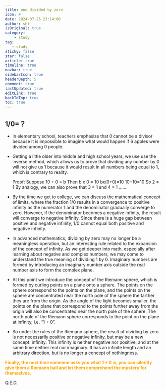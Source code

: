 ```yaml
---
title: one divided by zero
icon: #
date: 2024-07-25 23:14:00
author: sht
isOriginal: true
category: 
    - study
tag:
   - study
sticky: false
star: false
article: true
timeline: true
navbar: true
sidebarIcon: true
headerDepth: 5
comment: true
lastUpdated: true
editLink: true
backToTop: true
toc: true
---
```


## 1/0=？

- In elementary school, teachers emphasize that 0 cannot be a divisor because it is impossible to imagine what would happen if 6 apples were divided among 0 people.

- Getting a little older into middle and high school years, we use use the inverse method, which allows us to prove that dividing any number by 0 will not give us 1 because it would result in all numbers being equal to 1, which is contrary to reality.

    Proof:
    Suppose 10 ÷ 0 = b
    Then b x 0 = 10
    bx(0+0)=10
    10+10=10
    So 2 = 1
    By analogy, we can also prove that 3 = 1 and 4 = 1 ......
    
- By the time we get to college, we can discuss the mathematical concept of limits, where the fraction 1/0 results in a convergence to positive infinity as the numerator 1 and the denominator gradually converge to zero. However, if the denominator becomes a negative infinity, the result will converge to negative infinity. Since there is a huge gap between positive and negative infinity, 1/0 cannot equal both positive and negative infinity.
- In advanced mathematics, dividing by zero may no longer be a meaningless operation, but an interesting rule related to the expansion of the concept of infinity. As we get deeper into math, especially after learning about negative and complex numbers, we may come to understand the true meaning of dividing 1 by 0. Imaginary numbers are formed by introducing an imaginary number axis outside the real number axis to form the complex plane.
- At this point we introduce the concept of the Riemann sphere, which is formed by curling points on a plane onto a sphere. The points on the sphere correspond to the points on the plane, and the points on the sphere are concentrated near the north pole of the sphere the farther they are from the origin. As the angle of the light becomes smaller, the points on the plane that correspond to the points further away from the origin will also be concentrated near the north pole of the sphere. The north pole of the Riemann sphere corresponds to the point on the plane at infinity, i.e. “1 ÷ 0”.
- So under the rules of the Riemann sphere, the result of dividing by zero is not necessarily positive or negative infinity, but may be a new concept: infinity. This infinity is neither negative nor positive, and at the same time neither real nor imaginary. It has an infinite length and an arbitrary direction, but is no longer a concept of nothingness.  


**<span style='color:orange'>Finally, the next time someone asks you what 1 ÷ 0 is, you can silently give them a Riemann ball and let them comprehend the mystery for themselves.</span>**

Q.E.D.

    


